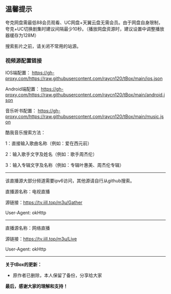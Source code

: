 ## 温馨提示
夸克网盘需最低88会员观看、UC网盘+天翼云盘无需会员。由于网盘自身限制，夸克+UC切换剧集时建议间隔最少10秒。（播放网盘资源时，建议设置中调整播放器缓存为128M）

搜索影片之前，请关闭不常用的站源。

### 视频源配置链接
IOS端配置：
https://gh-proxy.com/https://raw.githubusercontent.com/raycn120/tBox/main/ios.json

Android端配置：
https://gh-proxy.com/https://raw.githubusercontent.com/raycn120/tBox/main/android.json

音乐听书配置：
https://gh-proxy.com/https://raw.githubusercontent.com/raycn120/tBox/main/music.json

 酷我音乐搜索方法：
 
 1：直接输入歌曲名称（例如：爱在西元前）
 
 2：输入歌手文字及姓名（例如：歌手周杰伦）
 
 3：输入专辑文字及名称（例如：专辑叶惠美、周杰伦专辑）

------------------------------------------------------
该直播源大部分频道需要ipv6访问，其他源请自行从github搜索。

直播源名称：电视直播

源链接：https://tv.iill.top/m3u/Gather

User-Agent: okHttp

---------------------------------------------------
直播源名称：网络直播

源链接：https://tv.iill.top/m3u/Live

User-Agent: okHttp

------------------------------------------------
**关于tBox的更新：**

* 原作者已删除，本人保留了备份，分享给大家

**最后，感谢大家的理解和支持！** 
